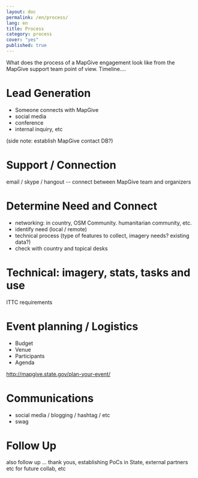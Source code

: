 ```yaml
---
layout: doc
permalink: /en/process/
lang: en
title: Process
category: process
cover: "yes"
published: true
---
```


What does the process of a MapGive engagement look like from the MapGive support team point of view. Timeline….

# Lead Generation

* Someone connects with MapGive
* social media
* conference
* internal inquiry, etc

(side note: establish MapGive contact DB?)

# Support / Connection

email / skype / hangout -- connect between MapGive team and organizers

# Determine Need and Connect

* networking: in country, OSM Community. humanitarian community, etc. 
* identify need (local / remote)
* technical process (type of features to collect, imagery needs? existing data?)
* check with country and topical desks

# Technical: imagery, stats, tasks and use
ITTC requirements

# Event planning / Logistics

* Budget
* Venue
* Participants
* Agenda

http://mapgive.state.gov/plan-your-event/

# Communications

* social media / blogging / hashtag / etc
* swag

# Follow Up

also follow up ... thank yous, establishing PoCs in State, external partners etc for future collab, etc


